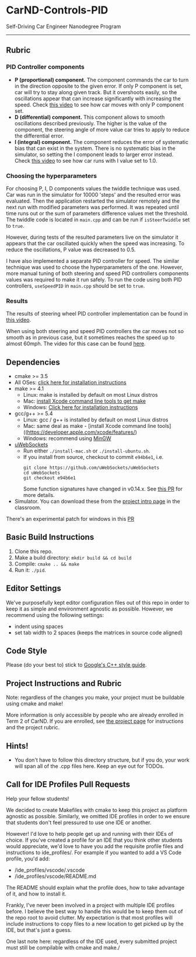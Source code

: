 # CarND-Controls-PID
Self-Driving Car Engineer Nanodegree Program

---

## Rubric

### PID Controller components


* **P (proportional) component.**
The component commands the car to turn in the direction opposite to the given error. If only P component is set, car will try to stay along given track. But it overshoots easily, so the oscillations appear that can increase significantly with increasing the speed. Check [this video](./videos/no_d.mov) to see how car moves with only P component set.
* **D (differential) component.**
This component allows to smooth oscillations described previously. The higher is the value of the component, the steering angle of more value car tries to apply to reduce the differential error.
* **I (integral) component.**
The component reduces the error of systematic bias that can exist in the system. There is no systematic bias in the simulator, so setting the I component leads to larger error instead. Check [this video](./videos/i_added.mov) to see how car runs with I value set to 1.0.

### Choosing the hyperparameters

For choosing P, I, D components values the twiddle technique was used. Car was run in the simulator for 10000 'steps' and the resulted error was evaluated. Then the application restarted the simulator remotely and the next run with modified parameters was performed. It was repeated until time runs out or the sum of parameters difference values met the threshold. The twiddle code is located in `main.cpp` and can be run if `isSteerTwiddle` set to `true`.

However, during tests of the resulted parameters live on the simulator it appears that the car oscillated quickly when the speed was increasing. To reduce the oscillations, P value was decreased to 0.5.

I have also implemented a separate PID controller for speed. The similar technique was used to choose the hyperparameters of the one. However, more manual tuning of both steering and speed PID controllers components values was required to make it run safely. To run the code using both PID controllers, `useSpeedPID` in `main.cpp` should be set to `true`.

### Results

The results of steering wheel PID controller implementation can be found in [this video](./videos/lane.mov).

When using both steering and speed PID controllers the car moves not so smooth as in previous case, but it sometimes reaches the speed up to almost 60mph. The video for this case can be found [here](./videos/speed_lane.mov).


## Dependencies

* cmake >= 3.5
 * All OSes: [click here for installation instructions](https://cmake.org/install/)
* make >= 4.1
  * Linux: make is installed by default on most Linux distros
  * Mac: [install Xcode command line tools to get make](https://developer.apple.com/xcode/features/)
  * Windows: [Click here for installation instructions](http://gnuwin32.sourceforge.net/packages/make.htm)
* gcc/g++ >= 5.4
  * Linux: gcc / g++ is installed by default on most Linux distros
  * Mac: same deal as make - [install Xcode command line tools]((https://developer.apple.com/xcode/features/)
  * Windows: recommend using [MinGW](http://www.mingw.org/)
* [uWebSockets](https://github.com/uWebSockets/uWebSockets)
  * Run either `./install-mac.sh` or `./install-ubuntu.sh`.
  * If you install from source, checkout to commit `e94b6e1`, i.e.
    ```
    git clone https://github.com/uWebSockets/uWebSockets
    cd uWebSockets
    git checkout e94b6e1
    ```
    Some function signatures have changed in v0.14.x. See [this PR](https://github.com/udacity/CarND-MPC-Project/pull/3) for more details.
* Simulator. You can download these from the [project intro page](https://github.com/udacity/self-driving-car-sim/releases) in the classroom.

There's an experimental patch for windows in this [PR](https://github.com/udacity/CarND-PID-Control-Project/pull/3)

## Basic Build Instructions

1. Clone this repo.
2. Make a build directory: `mkdir build && cd build`
3. Compile: `cmake .. && make`
4. Run it: `./pid`.

## Editor Settings

We've purposefully kept editor configuration files out of this repo in order to
keep it as simple and environment agnostic as possible. However, we recommend
using the following settings:

* indent using spaces
* set tab width to 2 spaces (keeps the matrices in source code aligned)

## Code Style

Please (do your best to) stick to [Google's C++ style guide](https://google.github.io/styleguide/cppguide.html).

## Project Instructions and Rubric

Note: regardless of the changes you make, your project must be buildable using
cmake and make!

More information is only accessible by people who are already enrolled in Term 2
of CarND. If you are enrolled, see [the project page](https://classroom.udacity.com/nanodegrees/nd013/parts/40f38239-66b6-46ec-ae68-03afd8a601c8/modules/f1820894-8322-4bb3-81aa-b26b3c6dcbaf/lessons/e8235395-22dd-4b87-88e0-d108c5e5bbf4/concepts/6a4d8d42-6a04-4aa6-b284-1697c0fd6562)
for instructions and the project rubric.

## Hints!

* You don't have to follow this directory structure, but if you do, your work
  will span all of the .cpp files here. Keep an eye out for TODOs.

## Call for IDE Profiles Pull Requests

Help your fellow students!

We decided to create Makefiles with cmake to keep this project as platform
agnostic as possible. Similarly, we omitted IDE profiles in order to we ensure
that students don't feel pressured to use one IDE or another.

However! I'd love to help people get up and running with their IDEs of choice.
If you've created a profile for an IDE that you think other students would
appreciate, we'd love to have you add the requisite profile files and
instructions to ide_profiles/. For example if you wanted to add a VS Code
profile, you'd add:

* /ide_profiles/vscode/.vscode
* /ide_profiles/vscode/README.md

The README should explain what the profile does, how to take advantage of it,
and how to install it.

Frankly, I've never been involved in a project with multiple IDE profiles
before. I believe the best way to handle this would be to keep them out of the
repo root to avoid clutter. My expectation is that most profiles will include
instructions to copy files to a new location to get picked up by the IDE, but
that's just a guess.

One last note here: regardless of the IDE used, every submitted project must
still be compilable with cmake and make./
